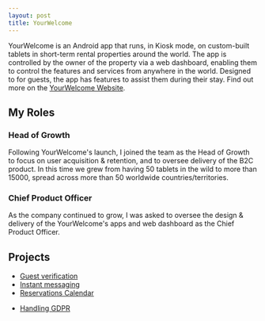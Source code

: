 ```yaml
---
layout: post
title: YourWelcome
---
```


YourWelcome is an Android app that runs, in Kiosk mode, on custom-built tablets in short-term rental properties around the world. The app is controlled by the owner of the property via a web dashboard, enabling them to control the features and services from anywhere in the world. Designed to for guests, the app has features to assist them during their stay. Find out more on the [YourWelcome Website](http://wwww.yourwelcome.com).

## My Roles
### Head of Growth
Following YourWelcome's launch, I joined the team as the Head of Growth to focus on user acquisition & retention, and to oversee delivery of the B2C product. In this time we grew from having 50 tablets in the wild to more than 15000, spread across more than 50 worldwide countries/territories. 
### Chief Product Officer
As the company continued to grow, I was asked to oversee the design & delivery of the YourWelcome's apps and web dashboard as the Chief Product Officer.

## Projects

* [Guest verification](guest_verification)
* [Instant messaging](instant_messaging)
* [Reservations Calendar](reservation_calendar)
<!-- * Languages -->
* [Handling GDPR](gdpr)
